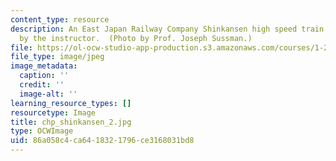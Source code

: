 ```yaml
---
content_type: resource
description: An East Japan Railway Company Shinkansen high speed train photographed
  by the instructor.  (Photo by Prof. Joseph Sussman.)
file: https://ol-ocw-studio-app-production.s3.amazonaws.com/courses/1-221j-transportation-systems-fall-2004/86a058c4ca6418321796ce3168031bd8_chp_shinkansen_2.jpg
file_type: image/jpeg
image_metadata:
  caption: ''
  credit: ''
  image-alt: ''
learning_resource_types: []
resourcetype: Image
title: chp_shinkansen_2.jpg
type: OCWImage
uid: 86a058c4-ca64-1832-1796-ce3168031bd8
---
```

